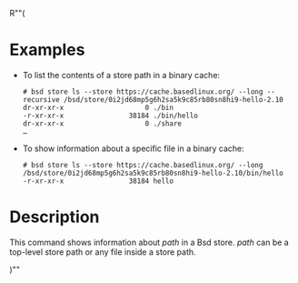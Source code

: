 R""(

# Examples

* To list the contents of a store path in a binary cache:

  ```console
  # bsd store ls --store https://cache.basedlinux.org/ --long --recursive /bsd/store/0i2jd68mp5g6h2sa5k9c85rb80sn8hi9-hello-2.10
  dr-xr-xr-x                    0 ./bin
  -r-xr-xr-x                38184 ./bin/hello
  dr-xr-xr-x                    0 ./share
  …
  ```

* To show information about a specific file in a binary cache:

  ```console
  # bsd store ls --store https://cache.basedlinux.org/ --long /bsd/store/0i2jd68mp5g6h2sa5k9c85rb80sn8hi9-hello-2.10/bin/hello
  -r-xr-xr-x                38184 hello
  ```

# Description

This command shows information about *path* in a Bsd store. *path* can
be a top-level store path or any file inside a store path.

)""
